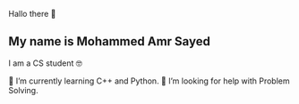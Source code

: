  Hallo there 👋
 <h2>My name is Mohammed Amr Sayed</h2>
 <p>I am a CS student 🤓</p>
🌱 I’m currently learning C++ and Python.
🤔 I’m looking for help with Problem Solving.

